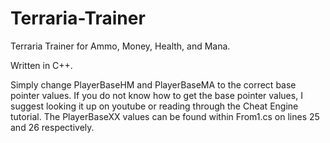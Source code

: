 # Terraria-Trainer
Terraria Trainer for Ammo, Money, Health, and Mana. 

Written in C++. 

Simply change PlayerBaseHM and PlayerBaseMA to the correct base pointer values. If you do not know how to get the base pointer values, I suggest looking it up on youtube or reading through the Cheat Engine tutorial.
The PlayerBaseXX values can be found within From1.cs on lines 25 and 26 respectively.
